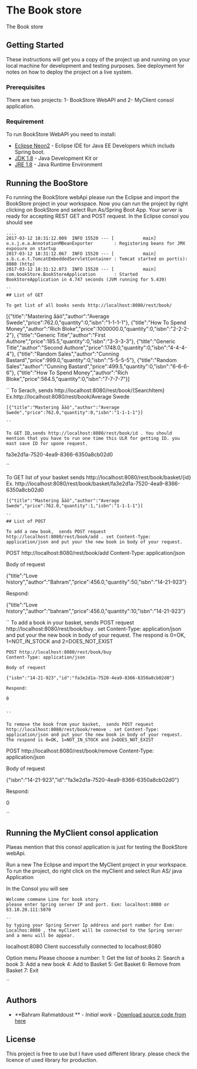 # The Book store

The Book store

## Getting Started

These instructions will get you a copy of the project up and running on your local machine for development and testing purposes. See deployment for notes on how to deploy the project on a live system.

### Prerequisites

There are two projects: 1- BookStore WebAPI and 2- MyClient consol application.


### Requirement

To run BookStore WebAPI you need to install:

* [Eclipse Neon2](https://spring.io/tools/eclipse) - Eclipse IDE for Java EE Developers which includs Spring boot.
* [JDK 1.8](http://www.oracle.com/technetwork/java/javase/downloads/jdk8-downloads-2133151.html) - Java Development Kit
or
* [JRE 1.8](http://www.oracle.com/technetwork/java/javase/downloads/jre8-downloads-2133155.html) - Java Runtime Environment



## Running the BooStore

Fo running the BookStore webApi please run the Eclipse and import the BookStore project in your workspace.
Now you can run the project by right clicking on BookStore and select Run As/Spring Boot App. Your server is ready for accepting REST GET and POST request.
In the Eclipse consol you should see

```
....
2017-03-12 18:31:12.009  INFO 15520 --- [           main] o.s.j.e.a.AnnotationMBeanExporter        : Registering beans for JMX exposure on startup
2017-03-12 18:31:12.067  INFO 15520 --- [           main] s.b.c.e.t.TomcatEmbeddedServletContainer : Tomcat started on port(s): 8080 (http)
2017-03-12 18:31:12.073  INFO 15520 --- [           main] com.bookStore.BookStoreApplication       : Started BookStoreApplication in 4.747 seconds (JVM running for 5.439)

``
## List of GET 

To get list of all books sends http://localhost:8080/rest/book/
```
[{"title":"Mastering åäö","author":"Average Swede","price":762.0,"quantity":0,"isbn":"1-1-1-1"},
{"title":"How To Spend Money","author":"Rich Bloke","price":1000000.0,"quantity":0,"isbn":"2-2-2-2"},
{"title":"Generic Title","author":"First Authore","price":185.5,"quantity":0,"isbn":"3-3-3-3"},
{"title":"Generic Title","author":"Second Authore","price":1748.0,"quantity":0,"isbn":"4-4-4-4"},
{"title":"Random Sales","author":"Cunning Bastard","price":999.0,"quantity":0,"isbn":"5-5-5-5"},
{"title":"Random Sales","author":"Cunning Bastard","price":499.5,"quantity":0,"isbn":"6-6-6-6"},
{"title":"How To Spend Money","author":"Rich Bloke","price":564.5,"quantity":0,"isbn":"7-7-7-7"}]

``
To Serach, sends http://localhost:8080/rest/book/{SearchItem} Ex.http://localhost:8080/rest/book/Average Swede
```
[{"title":"Mastering åäö","author":"Average Swede","price":762.0,"quantity":0,"isbn":"1-1-1-1"}]

``

To GET ID,sends http://localhost:8080/rest/book/id . You should mention that you have to run one time this ULR for getting ID. you mast save ID for upone request.

```
fa3e2d1a-7520-4ea9-8366-6350a8cb02d0

``

To GET list of your basket sends http://localhost:8080/rest/book/basket/{id} Ex. http://localhost:8080/rest/book/basket/fa3e2d1a-7520-4ea9-8366-6350a8cb02d0

```
[{"title":"Mastering åäö","author":"Average Swede","price":762.0,"quantity":1,"isbn":"1-1-1-1"}]

``
## List of POST

To add a new book,  sends POST request http://localhost:8080/rest/book/add . set Content-Type: application/json and put your the new book in body of your request.

```
POST http://localhost:8080/rest/book/add
Content-Type: application/json

Body of request 

{"title":"Love history","author":"Bahram","price":456.0,"quantity":50,"isbn":"14-21-923"}

Respond:

{"title":"Love history","author":"bahram","price":456.0,"quantity":10,"isbn":"14-21-923"}


``
To add a book in your basket,  sends POST request http://localhost:8080/rest/book/buy . set Content-Type: application/json and put your the new book in body of your request.
The respond is 0=OK, 1=NOT_IN_STOCK and 2=DOES_NOT_EXIST 

```
POST http://localhost:8080/rest/book/buy
Content-Type: application/json

Body of request 

{"isbn":"14-21-923","id":"fa3e2d1a-7520-4ea9-8366-6350a8cb02d0"}

Respond:

0


``

To remove the book from your basket,  sends POST request http://localhost:8080/rest/book/remove . set Content-Type: application/json and put your the new book in body of your request.
The respond is 0=OK, 1=NOT_IN_STOCK and 2=DOES_NOT_EXIST 

```
POST http://localhost:8080/rest/book/remove
Content-Type: application/json

Body of request 

{"isbn":"14-21-923","id":"fa3e2d1a-7520-4ea9-8366-6350a8cb02d0"}

Respond:

0

``

## Running the MyClient consol application
Plaeas mention that this consol application is just for testing the BookStore webApi.

Run a new The Eclipse and import the MyClient project in your workspace. To run the project, do right click on the myClient and select Run AS/ java Application


In the Consol you will see

```
Welcome commane Line for book story
please enter Spring server IP and port. Exm: localhost:8080 or 83.10.20.111:5070   

``
by typing your Spring Server Ip address and port number for Exm: Localhos:8080 , the myClient will be connected to the Spring server and a menu will be appear.

```
localhost:8080
Client successfully connected to localhost:8080

Option menu
Please choose a number:
1: Get the list of books
2: Search a book
3: Add a new book
4: Add to Basket
5: Get Basket
6: Remove from Basket
7: Exit 

``



## Authors

* **Bahram Rahmatdoust ** - *Initial work* - [Download source code from here](https://github.com/)



## License

This project is free  to use but I have used different library. please check the licence of used library for production.

